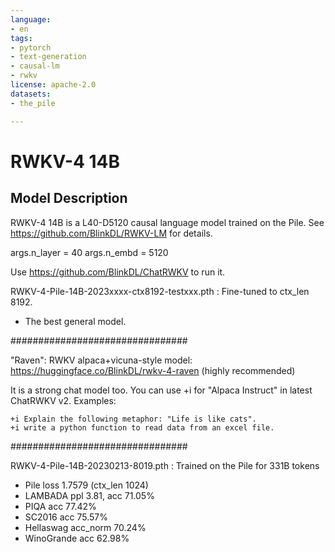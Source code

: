 ```yaml
---
language:
- en
tags:
- pytorch
- text-generation
- causal-lm
- rwkv
license: apache-2.0
datasets:
- the_pile

---
```


# RWKV-4 14B

## Model Description

RWKV-4 14B is a L40-D5120 causal language model trained on the Pile. See https://github.com/BlinkDL/RWKV-LM for details.

args.n_layer = 40
args.n_embd = 5120

Use https://github.com/BlinkDL/ChatRWKV to run it.

RWKV-4-Pile-14B-2023xxxx-ctx8192-testxxx.pth : Fine-tuned to ctx_len 8192.
* The best general model.

################################

"Raven": RWKV alpaca+vicuna-style model: https://huggingface.co/BlinkDL/rwkv-4-raven (highly recommended)

It is a strong chat model too. You can use +i for "Alpaca Instruct" in latest ChatRWKV v2. Examples:
```
+i Explain the following metaphor: "Life is like cats". 
+i write a python function to read data from an excel file.
```
################################

RWKV-4-Pile-14B-20230213-8019.pth : Trained on the Pile for 331B tokens
* Pile loss 1.7579 (ctx_len 1024)
* LAMBADA ppl 3.81, acc 71.05%
* PIQA acc 77.42%
* SC2016 acc 75.57%
* Hellaswag acc_norm 70.24%
* WinoGrande acc 62.98%
